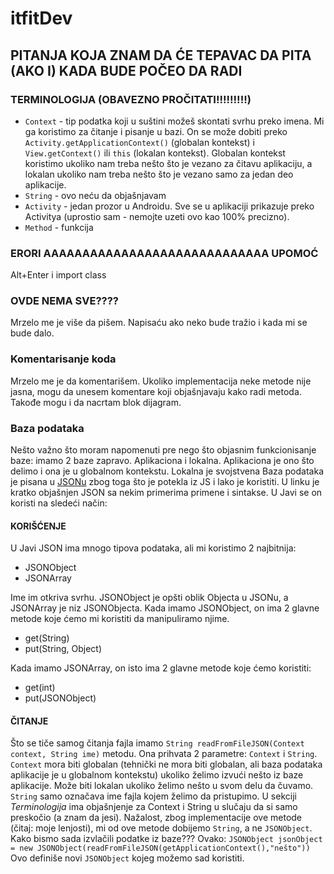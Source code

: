 # itfitDev
## PITANJA KOJA ZNAM DA ĆE TEPAVAC DA PITA (AKO I) KADA BUDE POČEO DA RADI
### TERMINOLOGIJA (OBAVEZNO PROČITATI!!!!!!!!!)
- `Context` - tip podatka koji u suštini možeš skontati svrhu preko imena. Mi ga koristimo za čitanje i pisanje u bazi. On se može dobiti preko `Activity.getApplicationContext()` (globalan kontekst) i `View.getContext()` ili  `this` (lokalan kontekst). Globalan kontekst koristimo ukoliko nam treba nešto što je vezano za čitavu aplikaciju, a lokalan ukoliko nam treba nešto što je vezano samo za jedan deo aplikacije.
- `String` - ovo neću da objašnjavam
- `Activity` - jedan prozor u Androidu. Sve se u aplikaciji prikazuje preko Activitya (uprostio sam - nemojte uzeti ovo kao 100% precizno).
- `Method` - funkcija
### ERORI AAAAAAAAAAAAAAAAAAAAAAAAAAAAA UPOMOĆ
Alt+Enter i import class
### OVDE NEMA SVE????
Mrzelo me je više da pišem. Napisaću ako neko bude tražio i kada mi se bude dalo.
### Komentarisanje koda
Mrzelo me je da komentarišem. Ukoliko implementacija neke metode nije jasna, mogu da unesem komentare koji objašnjavaju kako radi metoda. Takođe mogu i da nacrtam blok dijagram.
### Baza podataka
Nešto važno što moram napomenuti pre nego što objasnim funkcionisanje baze: imamo 2 baze zapravo. Aplikaciona i lokalna. Aplikaciona je ono što delimo i ona je u globalnom kontekstu. Lokalna je svojstvena 
Baza podataka je pisana u [JSONu](https://www.tutorialspoint.com/json/index.htm) zbog toga što je potekla iz JS i lako je koristiti. U linku je kratko objašnjen JSON sa nekim primerima primene i sintakse. U Javi se on koristi na sledeći način:
#### KORIŠĆENJE
U Javi JSON ima mnogo tipova podataka, ali mi koristimo 2 najbitnija:
- JSONObject
- JSONArray

Ime im otkriva svrhu. JSONObject je opšti oblik Objecta u JSONu, a JSONArray je niz JSONObjecta.
Kada imamo JSONObject, on ima 2 glavne metode koje ćemo mi koristiti da manipuliramo njime.
- get(String)
- put(String, Object)

Kada imamo JSONArray, on isto ima 2 glavne metode koje ćemo koristiti:
- get(int)
- put(JSONObject)
#### ČITANJE
Što se tiče samog čitanja fajla imamo `String readFromFileJSON(Context context, String ime)` metodu. Ona prihvata 2 parametre: `Context` i `String`. `Context` mora biti globalan (tehnički ne mora biti globalan, ali baza podataka aplikacije je u globalnom kontekstu) ukoliko želimo izvući nešto iz baze aplikacije. Može biti lokalan ukoliko želimo nešto u svom delu da čuvamo. `String` samo označava ime fajla kojem želimo da pristupimo. U sekciji *Terminologija* ima objašnjenje za Context i String u slučaju da si samo preskočio (a znam da jesi).
Nažalost, zbog implementacije ove metode (čitaj: moje lenjosti), mi od ove metode dobijemo `String`, a ne `JSONObject`. Kako bismo sada izvlačili podatke iz baze???
Ovako:
`JSONObject jsonObject = new JSONObject(readFromFileJSON(getApplicationContext(),"nešto"))`
Ovo definiše novi `JSONObject` kojeg možemo sad koristiti.
